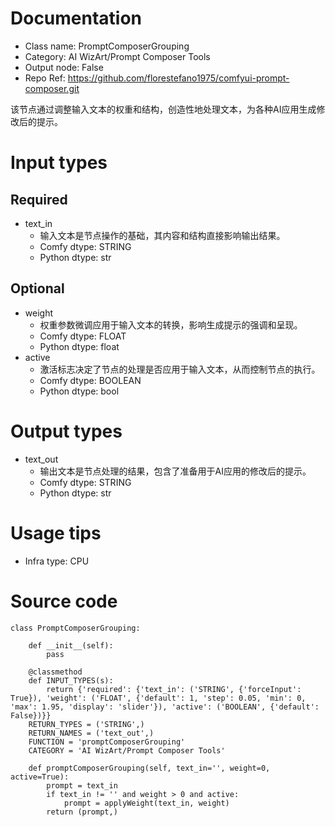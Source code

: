 # Documentation
- Class name: PromptComposerGrouping
- Category: AI WizArt/Prompt Composer Tools
- Output node: False
- Repo Ref: https://github.com/florestefano1975/comfyui-prompt-composer.git

该节点通过调整输入文本的权重和结构，创造性地处理文本，为各种AI应用生成修改后的提示。

# Input types
## Required
- text_in
    - 输入文本是节点操作的基础，其内容和结构直接影响输出结果。
    - Comfy dtype: STRING
    - Python dtype: str
## Optional
- weight
    - 权重参数微调应用于输入文本的转换，影响生成提示的强调和呈现。
    - Comfy dtype: FLOAT
    - Python dtype: float
- active
    - 激活标志决定了节点的处理是否应用于输入文本，从而控制节点的执行。
    - Comfy dtype: BOOLEAN
    - Python dtype: bool

# Output types
- text_out
    - 输出文本是节点处理的结果，包含了准备用于AI应用的修改后的提示。
    - Comfy dtype: STRING
    - Python dtype: str

# Usage tips
- Infra type: CPU

# Source code
```
class PromptComposerGrouping:

    def __init__(self):
        pass

    @classmethod
    def INPUT_TYPES(s):
        return {'required': {'text_in': ('STRING', {'forceInput': True}), 'weight': ('FLOAT', {'default': 1, 'step': 0.05, 'min': 0, 'max': 1.95, 'display': 'slider'}), 'active': ('BOOLEAN', {'default': False})}}
    RETURN_TYPES = ('STRING',)
    RETURN_NAMES = ('text_out',)
    FUNCTION = 'promptComposerGrouping'
    CATEGORY = 'AI WizArt/Prompt Composer Tools'

    def promptComposerGrouping(self, text_in='', weight=0, active=True):
        prompt = text_in
        if text_in != '' and weight > 0 and active:
            prompt = applyWeight(text_in, weight)
        return (prompt,)
```
